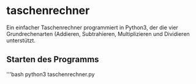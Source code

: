 # taschenrechner

Ein einfacher Taschenrechner programmiert in Python3, der die vier Grundrechenarten (Addieren, 
Subtrahieren, Multiplizieren und Dividieren unterstützt.

## Starten des Programms

'''bash
python3 taschenrechner.py
